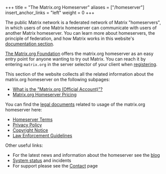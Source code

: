 +++
title = "The Matrix.org Homeserver"
aliases = ["/homeserver"]
insert_anchor_links = "left"
weight = 0
+++

The public Matrix network is a federated network of Matrix "homeservers", in which users of one Matrix homeserver can communicate with users of another Matrix homeserver.
You can learn more about homeservers, the principle of federation, and how Matrix works in this website's [documentation section](@/docs/matrix-concepts/elements-of-matrix/_index.md).

[The Matrix.org Foundation](@/foundation/about/index.md) offers the matrix.org homeserver as an easy entry point for anyone wanting to try out Matrix.
You can reach it by entering `matrix.org` in the server selector of your client when [registering](@/docs/chat_basics/matrix-for-im/_index.md#creating-a-matrix-account).

This section of the website collects all the related information about the matrix.org homeserver on the following subpages:

- [What is the "Matrix.org (Official Account)"?](@/homeserver/official.md)
- [Matrix.org Homeserver Pricing](@/homeserver/pricing.md)

You can find the [legal documents](@/legal/_index.md) related to usage of the matrix.org homeserver here:

- [Homeserver Terms](@/legal/terms-and-conditions.md)
- [Privacy Policy](@/legal/privacy-notice.md)
- [Copyright Notice](@/legal/copyright-notice.md)
- [Law Enforcement Guidelines](@/legal/law-enforcement-guidelines.md)

Other useful links:

- For the latest news and information about the homeserver see the [blog](/category/matrix-org-homeserver)
- [System status](https://status.matrix.org) and incidents
- For support please see the [Contact](@/contact.md) page
